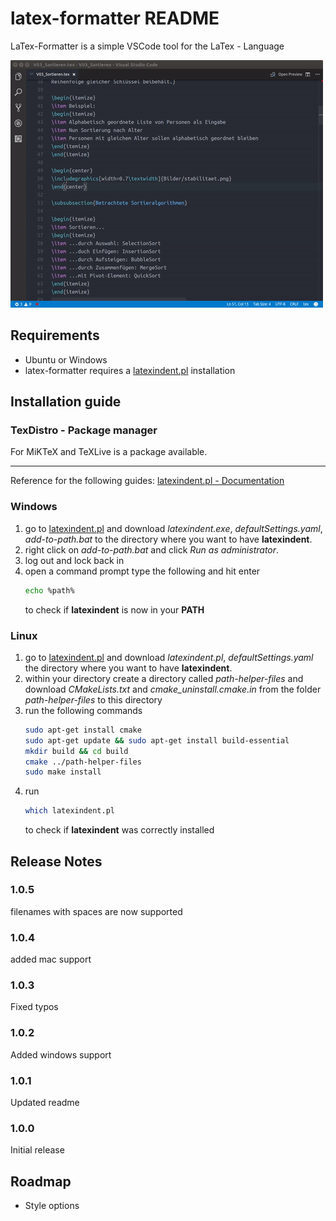 
# latex-formatter README

LaTex-Formatter is a simple VSCode tool for the LaTex - Language

![Example](img/format_example.gif)

## Requirements

- Ubuntu or Windows
- latex-formatter requires a [latexindent.pl](https://github.com/cmhughes/latexindent.pl) installation

## Installation guide

### TexDistro - Package manager

For MiKTeX and TeXLive is a package available.

*****

Reference for the following guides: [latexindent.pl - Documentation](https://github.com/cmhughes/latexindent.pl/tree/master/documentation)
### Windows
1. go to [latexindent.pl](https://github.com/cmhughes/latexindent.pl) and download *latexindent.exe*, *defaultSettings.yaml*, *add-to-path.bat* to the directory where you want to have **latexindent**.
2. right click on *add-to-path.bat* and click *Run as administrator*.
3. log out and lock back in
4. open a command prompt type the following and hit enter
    ```bash
    echo %path%
    ``` 
    to check if **latexindent** is now in your **PATH**

### Linux
1. go to [latexindent.pl](https://github.com/cmhughes/latexindent.pl) and download *latexindent.pl*, *defaultSettings.yaml* the directory where you want to have **latexindent**.
2. within your directory create a directory called *path-helper-files* and download *CMakeLists.txt* and *cmake_uninstall.cmake.in* from the folder *path-helper-files* to this directory
3. run the following commands
    ```bash
    sudo apt-get install cmake
    sudo apt-get update && sudo apt-get install build-essential
    mkdir build && cd build
    cmake ../path-helper-files
    sudo make install
    ```
4. run
    ```bash
    which latexindent.pl
    ```
    to check if **latexindent** was correctly installed

## Release Notes
### 1.0.5

filenames with spaces are now supported

### 1.0.4

added mac support

### 1.0.3

Fixed typos

### 1.0.2

Added windows support

### 1.0.1

Updated readme

### 1.0.0

Initial release

## Roadmap

- Style options

